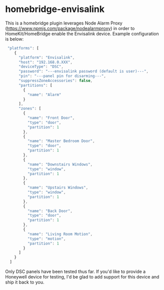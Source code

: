 # homebridge-envisalink

This is a homebridge plugin leverages Node Alarm Proxy (https://www.npmjs.com/package/nodealarmproxy) in order to HomeKit/HomeBridge enable the Envisalink device.  Example configuration is below:

```javascript
 "platforms": [
    {
      "platform": "Envisalink",
      "host": "192.168.0.XXX",
      "deviceType": "DSC",
      "password": "---envisalink password (default is user)---",
      "pin": "---panel pin for disarming---",
      "suppressZoneAccessories": false,
      "partitions": [
        {
          "name": "Alarm"
        }
      ],
      "zones": [
        {
          "name": "Front Door",
          "type": "door",
          "partition": 1
        },
        {
          "name": "Master Bedroom Door",
          "type": "door",
          "partition": 1
        },
        {
          "name": "Downstairs Windows",
          "type": "window",
          "partition": 1
        },
        {
          "name": "Upstairs Windows",
          "type": "window",
          "partition": 1
        },
        {
          "name": "Back Door",
          "type": "door",
          "partition": 1
        },
        {
          "name": "Living Room Motion",
          "type": "motion",
          "partition": 1
        }
      ]
    }
  ]
```

Only DSC panels have been tested thus far.  If you'd like to provide a Honeywell device for testing, I'd be glad to add support for this device and ship it back to you.